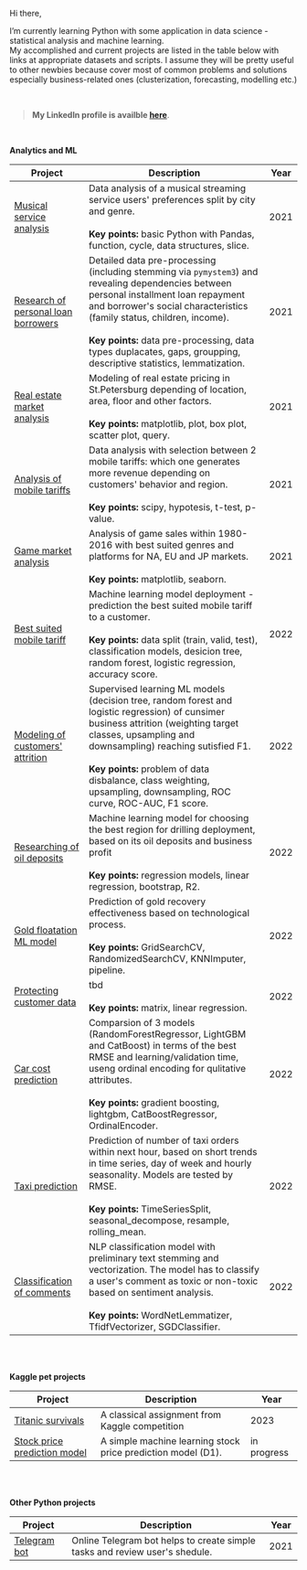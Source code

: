 Hi there,
<p>I’m currently learning Python with some application in data science - statistical analysis and machine learning.
  <br>My accomplished and current projects are listed in the table below with links at appropriate datasets and scripts. I assume they will be pretty useful to other newbies because cover most of common problems and solutions especially business-related ones (clusterization, forecasting, modelling etc.) 
</p>

<br>

> <b>My LinkedIn profile is availble <a href="https://www.linkedin.com/in/r-krasovskiy">here</a></b>.

<br>



<!--
**roman-krasowski/roman-krasowski** is a ✨ _special_ ✨ repository because its `README.md` (this file) appears on your GitHub profile.

Here are some ideas to get you started:

- 🔭 I’m currently working on ...
- 🌱 I’m currently learning ...
- 👯 I’m looking to collaborate on ...
- 🤔 I’m looking for help with ...
- 💬 Ask me about ...
- 📫 How to reach me: ...
- 😄 Pronouns: ...
- ⚡ Fun fact: ...
-->
<b>Analytics and ML</b>

| Project | Description | Year |
| --- | --- | --- |
| <a href="https://github.com/roman-krasowski/yandex-ds/blob/master/project1-yandex-music.ipynb">Musical service analysis</a> | Data analysis of a musical streaming service users' preferences split by city and genre.<br><br><b>Key points:</b> basic Python with Pandas, function, cycle, data structures, slice. | 2021 |
| <a href="https://github.com/roman-krasowski/yandex-ds/blob/master/project2-pil-research.ipynb">Research of personal loan borrowers</a> | Detailed data pre-processing (including stemming via `pymystem3`) and revealing dependencies between personal installment loan repayment and borrower's social characteristics (family status, children, income).<br><br><b>Key points:</b> data pre-processing, data types duplacates, gaps, groupping, descriptive statistics, lemmatization.<br> | 2021 |
| <a href="https://github.com/roman-krasowski/yandex-ds/blob/master/project3-real-estate.ipynb">Real estate market analysis</a> | Modeling of real estate pricing in St.Petersburg depending of location, area, floor and other factors.<br><br><b>Key points: </b>matplotlib, plot, box plot, scatter plot, query.<br> | 2021 |
| <a href="https://github.com/roman-krasowski/yandex-ds/blob/master/project4-mobile-tariffs.ipynb">Analysis of mobile tariffs</a> | Data analysis with selection between 2 mobile tariffs: which one generates more revenue depending on customers' behavior and region.<br><br><b>Key points: </b>scipy, hypotesis, t-test, p-value.</br> | 2021 |
| <a href="https://github.com/roman-krasowski/yandex-ds/blob/master/project5-game-market-analysis.ipynb">Game market analysis</a> | Analysis of game sales within 1980-2016 with best suited genres and platforms for NA, EU and JP markets.<br><br><b>Key points: </b>matplotlib, seaborn.<br> | 2021 |
| <a href="https://github.com/roman-krasowski/yandex-ds/blob/master/project6-mobile-tariffs-prediction.ipynb">Best suited mobile tariff</a> | Machine learning model deployment - prediction the best suited mobile tariff to a customer.<br><br><b>Key points: </b>data split (train, valid, test), classification models, desicion tree, random forest, logistic regression, accuracy score.<br> | 2022 |
| <a href="https://github.com/roman-krasowski/yandex-ds/blob/master/project7-customers-churn.ipynb">Modeling of customers' attrition</a> | Supervised learning ML models (decision tree, random forest and logistic regression) of cunsimer business attrition (weighting target classes, upsampling and downsampling) reaching sutisfied F1.<br><br><b>Key points: </b>problem of data disbalance, class weighting, upsampling, downsampling, ROC curve, ROC-AUC, F1 score.<br> | 2022 |
| <a href="https://github.com/roman-krasowski/yandex-ds/blob/master/project8-oil-deposits.ipynb">Researching of oil deposits</a> | Machine learning model for choosing the best region for drilling deployment, based on its oil deposits and business profit<br><br><b>Key points: </b>regression models, linear regression, bootstrap, R2.<br> | 2022 |
| <a href="https://github.com/roman-krasowski/yandex-ds/blob/master/progect9-gold-floatation.ipynb">Gold floatation ML model</a> | Prediction of gold recovery effectiveness based on technological process.<br><br><b>Key points: </b>GridSearchCV, RandomizedSearchCV, KNNImputer, pipeline.<br> | 2022 |
| <a href="https://github.com/roman-krasowski/yandex-ds/blob/master/Project10-protecting-customer-data.ipynb">Protecting customer data</a> | tbd <br><br><b>Key points: </b>matrix, linear regression.<br> | 2022 |
| <a href="https://github.com/roman-krasowski/yandex-ds/blob/master/Project11-car-cost-prediction.ipynb">Car cost prediction</a> | Comparsion of 3 models (RandomForestRegressor, LightGBM and CatBoost) in terms of the best RMSE and learning/validation time, useng ordinal encoding for qulitative attributes.<br><br><b>Key points: </b>gradient boosting, lightgbm, CatBoostRegressor, OrdinalEncoder.<br> | 2022 |
| <a href="https://github.com/roman-krasowski/yandex-ds/blob/master/Project12-taxi-prediction.ipynb">Taxi prediction</a> | Prediction of number of taxi orders within next hour, based on short trends in time series, day of week and hourly seasonality. Models are tested by RMSE.<br><br><b>Key points: </b>TimeSeriesSplit, seasonal_decompose, resample, rolling_mean.<br> | 2022 |
| <a href="https://github.com/roman-krasowski/yandex-ds/blob/master/Project13-text-analysis.ipynb">Classification of comments</a> | NLP classification model with preliminary text stemming and vectorization. The model has to classify a user's comment as toxic or non-toxic based on sentiment analysis.<br><br><b>Key points: </b> WordNetLemmatizer, TfidfVectorizer, SGDClassifier.<br> | 2022 |


<br>
<br>

<b>Kaggle pet projects </b>

| Project | Description | Year |
| --- | --- | --- |
| <a href="">Titanic survivals</a> | A classical assignment from Kaggle competition | 2023 |
| <a href="">Stock price prediction model</a> | A simple machine learning stock price prediction model (D1). | in progress |

<br>
<br>

<b>Other Python projects</b>

| Project | Description | Year |
| --- | --- | --- |
| <a href="https://github.com/roman-krasowski/telebot/tree/main">Telegram bot</a> | Online Telegram bot helps to create simple tasks and review user's shedule. | 2021 |

<br>
<br>
